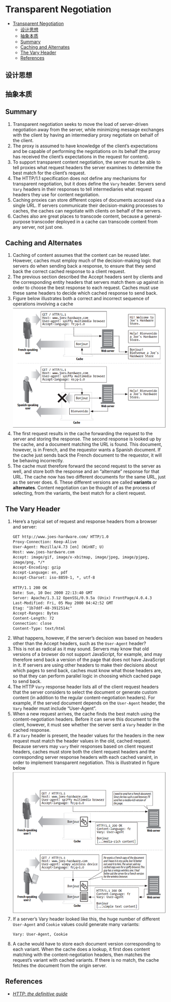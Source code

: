 # Transparent Negotiation


<!-- TOC -->

- [Transparent Negotiation](#transparent-negotiation)
    - [设计思想](#设计思想)
    - [抽象本质](#抽象本质)
    - [Summary](#summary)
    - [Caching and Alternates](#caching-and-alternates)
    - [The Vary Header](#the-vary-header)
    - [References](#references)

<!-- /TOC -->


## 设计思想


## 抽象本质


## Summary
1. Transparent negotiation seeks to move the load of server-driven negotiation away from the server, while minimizing message exchanges with the client by having an intermediary proxy negotiate on behalf of the client. 
2. The proxy is assumed to have knowledge of the client’s expectations and be capable of performing the negotiations on its behalf (the proxy has received the client’s expectations in the request for content). 
3. To support transparent content negotiation, the server must be able to tell proxies what request headers the server examines to determine the best match for the client’s request. 
4. The HTTP/1.1 specification does not define any mechanisms for transparent negotiation, but it does define the `Vary` header. Servers send `Vary` headers in their responses to tell intermediaries what request headers they use for content negotiation.
5. Caching proxies can store different copies of documents accessed via a single URL. If servers communicate their decision-making processes to caches, the caches can negotiate with clients on behalf of the servers.
6. Caches also are great places to transcode content, because a general-purpose transcoder deployed in a cache can transcode content from any server, not just one. 


## Caching and Alternates
1. Caching of content assumes that the content can be reused later. However, caches must employ much of the decision-making logic that servers do when sending back a response, to ensure that they send back the correct cached response to a client request. 
2. The previous section described the Accept headers sent by clients and the corresponding entity headers that servers match them up against in order to choose the best response to each request. Caches must use these same headers to decide which cached response to send back.
3. Figure below illustrates both a correct and incorrect sequence of operations involving a cache
    <img src="./images/01.png" width="600" style="display: block; margin: 5px 0 10px 0;" />
4. The first request results in the cache forwarding the request to the server and storing the response. The second response is looked up by the cache, and a document matching the URL is found. This document, however, is in French, and the requestor wants a Spanish document. If the cache just sends back the French document to the requestor, it will be behaving incorrectly.
5. The cache must therefore forward the second request to the server as well, and store both the response and an “alternate” response for that URL. The cache now has two different documents for the same URL, just as the server does. 6. These different versions are called **variants** or **alternates**. Content negotiation can be thought of as the process of selecting, from the variants, the best match for a client request.


## The Vary Header
1. Here’s a typical set of request and response headers from a browser and server:
    ```
    GET http://www.joes-hardware.com/ HTTP/1.0
    Proxy-Connection: Keep-Alive
    User-Agent: Mozilla/4.73 [en] (WinNT; U)
    Host: www.joes-hardware.com
    Accept: image/gif, image/x-xbitmap, image/jpeg, image/pjpeg, image/png, */*
    Accept-Encoding: gzip
    Accept-Language: en, pdf
    Accept-Charset: iso-8859-1, *, utf-8
    
    HTTP/1.1 200 OK
    Date: Sun, 10 Dec 2000 22:13:40 GMT
    Server: Apache/1.3.12 OpenSSL/0.9.5a (Unix) FrontPage/4.0.4.3
    Last-Modified: Fri, 05 May 2000 04:42:52 GMT
    Etag: "1b7ddf-48-3912514c"
    Accept-Ranges: Bytes
    Content-Length: 72
    Connection: close
    Content-Type: text/html
    ```
2. What happens, however, if the server’s decision was based on headers other than the Accept headers, such as the `User-Agent` header? 
3. This is not as radical as it may sound. Servers may know that old versions of a browser do not support JavaScript, for example, and may therefore send back a version of the page that does not have JavaScript in it. If servers are using other headers to make their decisions about which pages to send back, caches must know what those headers are, so that they can perform parallel logic in choosing which cached page to send back.
4. The HTTP `Vary` response header lists all of the client request headers that the server considers to select the document or generate custom content (in addition to the regular content-negotiation headers). For example, if the served document depends on the `User-Agent` header, the `Vary` header must include “User-Agent”.
5. When a new request arrives, the cache finds the best match using the content-negotiation headers. Before it can serve this document to the client, however, it must see whether the server sent a `Vary` header in the cached response. 
6. If a `Vary` header is present, the header values for the headers in the new request must match the header values in the old, cached request. Because servers may `vary` their responses based on client request headers, caches must store both the client request headers and the corresponding server response headers with each cached varaint, in order to implement transparent negotiation. This is illustrated in figure below
    <img src="./images/02.png" width="600" style="display: block; margin: 5px 0 10px 0;" />
7. If a server’s Vary header looked like this, the huge number of different `User-Agent` and `Cookie` values could generate many variants:
    ```
    Vary: User-Agent, Cookie
    ```
8. A cache would have to store each document version corresponding to each variant. When the cache does a lookup, it first does content matching with the content-negotiation headers, then matches the request’s variant with cached variants. If there is no match, the cache fetches the document from the origin server.    


## References
* [*HTTP: the definitive guide*](https://book.douban.com/subject/1440226/)